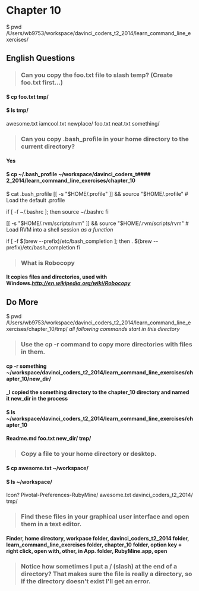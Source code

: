 # Chapter 10

$ pwd
/Users/wb9753/workspace/davinci_coders_t2_2014/learn_command_line_exercises/

## English Questions

>### Can you copy the foo.txt file to slash temp? (Create foo.txt first...)

#### $ cp foo.txt tmp/

#### $ ls tmp/
awesome.txt  iamcool.txt  newplace/
foo.txt      neat.txt     something/

>### Can you copy .bash_profile in your home directory to the current directory?

#### Yes

#### $ cp ~/.bash_profile  ~/workspace/davinci_coders_t#### 2_2014/learn_command_line_exercises/chapter_10

$                                                       cat .bash_profile
[[ -s "$HOME/.profile" ]] && source "$HOME/.profile" # Load the default .profile

if [ -f ~/.bashrc ]; then
  source ~/.bashrc
fi

[[ -s "$HOME/.rvm/scripts/rvm" ]] && source "$HOME/.rvm/scripts/rvm" # Load RVM into a shell session *as a function*

if [ -f $(brew --prefix)/etc/bash_completion ]; then
  . $(brew --prefix)/etc/bash_completion
fi

>### What is Robocopy

#### It copies files and directories, used with Windows._http://en.wikipedia.org/wiki/Robocopy_

## Do More

$ pwd
/Users/wb9753/workspace/davinci_coders_t2_2014/learn_command_line_exercises/chapter_10/tmp/
_all following commands start in this directory_

>### Use the cp -r command to copy more directories with files in them.

#### cp -r something ~/workspace/davinci_coders_t2_2014/learn_command_line_exercises/chapter_10/new_dir/

#### _I copied the something directory to the chapter_10 directory and named it new_dir in the process

#### $ ls ~/workspace/davinci_coders_t2_2014/learn_command_line_exercises/chapter_10
#### Readme.md  foo.txt    new_dir/   tmp/

>### Copy a file to your home directory or desktop.

#### $ cp awesome.txt ~/workspace/

#### $ ls ~/workspace/
Icon?
Pivotal-Preferences-RubyMine/
awesome.txt
davinci_coders_t2_2014/
tmp/


>### Find these files in your graphical user interface and open them in a text editor.

#### Finder, home directory, workpace folder, davinci_coders_t2_2014 folder, learn_command_line_exercises folder, chapter_10 folder, option key + right click, open with, other, in App. folder, RubyMine.app, open

>### Notice how sometimes I put a / (slash) at the end of a directory? That makes sure the file is really a directory, so if the directory doesn't exist I'll get an error.

####
